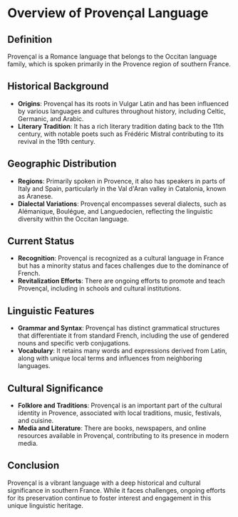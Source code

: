 # Overview of Provençal Language

## Definition
Provençal is a Romance language that belongs to the Occitan language family, which is spoken primarily in the Provence region of southern France.

## Historical Background
- **Origins**: Provençal has its roots in Vulgar Latin and has been influenced by various languages and cultures throughout history, including Celtic, Germanic, and Arabic.
- **Literary Tradition**: It has a rich literary tradition dating back to the 11th century, with notable poets such as Frédéric Mistral contributing to its revival in the 19th century.

## Geographic Distribution
- **Regions**: Primarily spoken in Provence, it also has speakers in parts of Italy and Spain, particularly in the Val d'Aran valley in Catalonia, known as Aranese.
- **Dialectal Variations**: Provençal encompasses several dialects, such as Alémanique, Boulégue, and Languedocien, reflecting the linguistic diversity within the Occitan language.

## Current Status
- **Recognition**: Provençal is recognized as a cultural language in France but has a minority status and faces challenges due to the dominance of French.
- **Revitalization Efforts**: There are ongoing efforts to promote and teach Provençal, including in schools and cultural institutions.

## Linguistic Features
- **Grammar and Syntax**: Provençal has distinct grammatical structures that differentiate it from standard French, including the use of gendered nouns and specific verb conjugations.
- **Vocabulary**: It retains many words and expressions derived from Latin, along with unique local terms and influences from neighboring languages.

## Cultural Significance
- **Folklore and Traditions**: Provençal is an important part of the cultural identity in Provence, associated with local traditions, music, festivals, and cuisine.
- **Media and Literature**: There are books, newspapers, and online resources available in Provençal, contributing to its presence in modern media.

## Conclusion
Provençal is a vibrant language with a deep historical and cultural significance in southern France. While it faces challenges, ongoing efforts for its preservation continue to foster interest and engagement in this unique linguistic heritage.